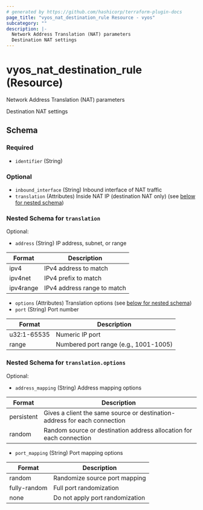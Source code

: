 ```yaml
---
# generated by https://github.com/hashicorp/terraform-plugin-docs
page_title: "vyos_nat_destination_rule Resource - vyos"
subcategory: ""
description: |-
  Network Address Translation (NAT) parameters
  Destination NAT settings
---
```


# vyos_nat_destination_rule (Resource)

Network Address Translation (NAT) parameters

Destination NAT settings



<!-- schema generated by tfplugindocs -->
## Schema

### Required

- `identifier` (String)

### Optional

- `inbound_interface` (String) Inbound interface of NAT traffic
- `translation` (Attributes) Inside NAT IP (destination NAT only) (see [below for nested schema](#nestedatt--translation))

<a id="nestedatt--translation"></a>
### Nested Schema for `translation`

Optional:

- `address` (String) IP address, subnet, or range

|  Format  |  Description  |
|----------|---------------|
|  ipv4  |  IPv4 address to match  |
|  ipv4net  |  IPv4 prefix to match  |
|  ipv4range  |  IPv4 address range to match  |
- `options` (Attributes) Translation options (see [below for nested schema](#nestedatt--translation--options))
- `port` (String) Port number

|  Format  |  Description  |
|----------|---------------|
|  u32:1-65535  |  Numeric IP port  |
|  range  |  Numbered port range (e.g., 1001-1005)  |

<a id="nestedatt--translation--options"></a>
### Nested Schema for `translation.options`

Optional:

- `address_mapping` (String) Address mapping options

|  Format  |  Description  |
|----------|---------------|
|  persistent  |  Gives a client the same source or destination-address for each connection  |
|  random  |  Random source or destination address allocation for each connection  |
- `port_mapping` (String) Port mapping options

|  Format  |  Description  |
|----------|---------------|
|  random  |  Randomize source port mapping  |
|  fully-random  |  Full port randomization  |
|  none  |  Do not apply port randomization  |
